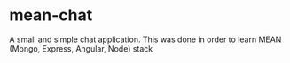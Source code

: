 # mean-chat
A small and simple chat application. This was done in order to learn MEAN (Mongo, Express, Angular, Node) stack
